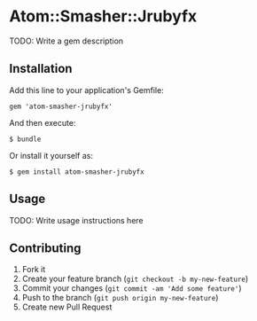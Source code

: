 # Atom::Smasher::Jrubyfx

TODO: Write a gem description

## Installation

Add this line to your application's Gemfile:

    gem 'atom-smasher-jrubyfx'

And then execute:

    $ bundle

Or install it yourself as:

    $ gem install atom-smasher-jrubyfx

## Usage

TODO: Write usage instructions here

## Contributing

1. Fork it
2. Create your feature branch (`git checkout -b my-new-feature`)
3. Commit your changes (`git commit -am 'Add some feature'`)
4. Push to the branch (`git push origin my-new-feature`)
5. Create new Pull Request
